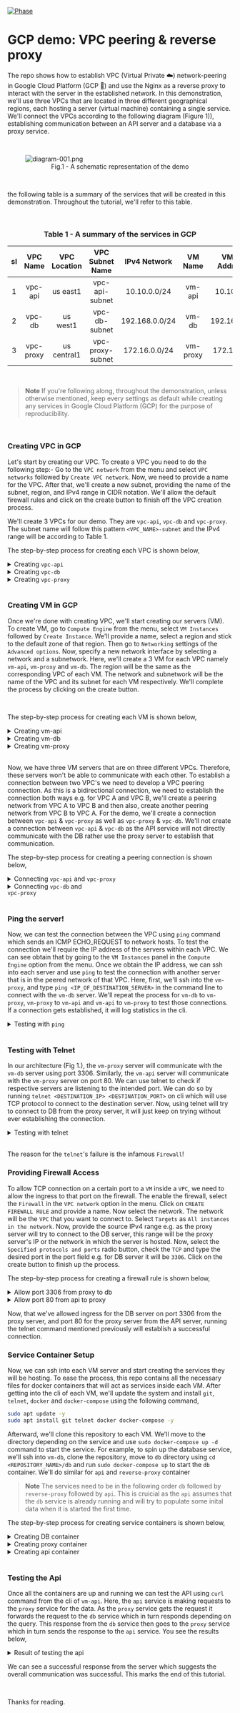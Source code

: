 [![Phase](https://img.shields.io/badge/version-1.0-green?style=flat-square&logo=#&logoColor=white)](#)

# GCP demo: VPC peering & reverse proxy

The repo shows how to establish VPC (Virtual Private ☁️) network-peering in Google Cloud Platform (GCP 🚀) and use the Nginx as a reverse proxy to interact with the server in the established network. In this demonstration, we'll use three VPCs that are located in three different geographical regions, each hosting a server (virtual machine) containing a single service. We'll connect the VPCs according to the following diagram (Figure 1)), establishing communication between an API server and a database via a proxy service.

<br/>
<figure><img src="./assets/diagram-001.png" alt="diagram-001.png"/>
<figcaption align = "center">Fig.1 - A schematic representation of the demo</figcaption></figure>
<br/>

the following table is a summary of the services that will be created in this demonstration. Throughout the tutorial, we'll refer to this table.

<br/>
<h3 align="center"> Table 1 - A summary of the services in GCP</h3>

| sl |  VPC Name | VPC Location |  VPC Subnet Name |  IPv4 Network  |  VM Name | VM IP Address | Container name | Exposed Port |
|:--:|:---------:|:------------:|:----------------:|:--------------:|:--------:|:-------------:|:--------------:|:------------:|
|  1 |  vpc-api  |   us east1   |  vpc-api-subnet  |  10.10.0.0/24  |  vm-api  |   10.10.0.2   |       api      |     3000     |
|  2 |   vpc-db  |   us west1   |   vpc-db-subnet  | 192.168.0.0/24 |   vm-db  |  192.168.0.2  |       db       |     3306     |
|  3 | vpc-proxy |  us central1 | vpc-proxy-subnet |  172.16.0.0/24 | vm-proxy |   172.16.0.2  |  reverse-proxy |      80      |

<br/>

> **Note**
> If you're following along, throughout the demonstration, unless otherwise mentioned, keep every settings as default while creating any services in Google Cloud Platform (GCP) for the purpose of reproducibility.

<br/>

### Creating VPC in GCP

Let's start by creating our VPC. To create a VPC you need to do the following step:- Go to the `VPC network` from the menu and select `VPC networks` followed by `Create VPC network`. Now, we need to provide a name for the VPC. After that, we'll create a new subnet, providing the name of the subnet, region, and IPv4 range in CIDR notation. We'll allow the default firewall rules and click on the create button to finish off the VPC creation process.

We'll create 3 VPCs for our demo. They are `vpc-api`, `vpc-db` and `vpc-proxy`. The subnet name will follow this pattern `<VPC_NAME>-subnet` and the IPv4 range will be according to Table 1.

The step-by-step process for creating each VPC is shown below,

<details>
<summary>Creating <code>vpc-api</code></summary><br/>

<img src="./assets/vpc/vpc-image-001.png" alt="vpc-image-001.png"/>
<img src="./assets/vpc/vpc-image-002.png" alt="vpc-image-002.png"/>
<img src="./assets/vpc/vpc-image-003.png" alt="vpc-image-003.png"/>
<img src="./assets/vpc/vpc-image-004.png" alt="vpc-image-004.png"/>

</details>

<details>
<summary>Creating <code>vpc-db</code></summary><br/>
<img src="./assets/vpc/vpc-image-005.png" alt="vpc-image-005.png"/>
<img src="./assets/vpc/vpc-image-006.png" alt="vpc-image-006.png"/>
<img src="./assets/vpc/vpc-image-007.png" alt="vpc-image-007.png"/>
<img src="./assets/vpc/vpc-image-008.png" alt="vpc-image-008.png"/>

</details>

<details>
<summary>Creating <code>vpc-proxy</code></summary><br/>

<img src="./assets/vpc/vpc-image-009.png" alt="vpc-image-009.png"/>
<img src="./assets/vpc/vpc-image-010.png" alt="vpc-image-010.png"/>
<img src="./assets/vpc/vpc-image-011.png" alt="vpc-image-011.png"/>
<img src="./assets/vpc/vpc-image-012.png" alt="vpc-image-012.png"/>

</details>
<br/>

### Creating VM in GCP

Once we're done with creating VPC, we'll start creating our servers (VM). To create VM, go to `Compute Engine` from the menu, select `VM Instances` followed by `Create Instance`. We'll provide a name, select a region and stick to the default zone of that region. Then go to `Networking` settings of the `Advanced options`. Now, specify a new network interface by selecting a network and a subnetwork. Here, we'll create a 3 VM for each VPC namely `vm-api`, `vm-proxy` and `vm-db`. The region will be the same as the corresponding VPC of each VM. The network and subnetwork will be the name of the VPC and its subnet for each VM respectively. We'll complete the process by clicking on the create button.

<br/>

The step-by-step process for creating each VM is shown below,

<details>
<summary>Creating vm-api</summary><br/>

<img src="./assets/vm/vm-001.png" alt="vm-001.png"/>
<img src="./assets/vm/vm-002.png" alt="vm-002.png"/>
<img src="./assets/vm/vm-003.png" alt="vm-003.png"/>
<img src="./assets/vm/vm-004.png" alt="vm-004.png"/>
<img src="./assets/vm/vm-005.png" alt="vm-005.png"/>
<img src="./assets/vm/vm-006.png" alt="vm-006.png"/>

</details>

<details>
<summary>Creating vm-db</summary><br/>

<img src="./assets/vm/vm-007.png" alt="vm-007.png"/>
<img src="./assets/vm/vm-008.png" alt="vm-008.png"/>
<img src="./assets/vm/vm-009.png" alt="vm-009.png"/>
<img src="./assets/vm/vm-010.png" alt="vm-010.png"/>
<img src="./assets/vm/vm-011.png" alt="vm-011.png"/>
<img src="./assets/vm/vm-012.png" alt="vm-012.png"/>
<img src="./assets/vm/vm-013.png" alt="vm-013.png"/>

</details>

<details>
<summary>Creating vm-proxy</summary><br/>

<img src="./assets/vm/vm-014.png" alt="vm-014.png"/>
<img src="./assets/vm/vm-015.png" alt="vm-015.png"/>
<img src="./assets/vm/vm-016.png" alt="vm-016.png"/>
<img src="./assets/vm/vm-017.png" alt="vm-017.png"/>
<img src="./assets/vm/vm-018.png" alt="vm-018.png"/>
<img src="./assets/vm/vm-019.png" alt="vm-019.png"/>
<img src="./assets/vm/vm-020.png" alt="vm-020.png"/>

</details>

<br/>

<!-- <img src="./assets/peering/peering-001.png" alt="peering-001.png"/> -->

Now, we have three VM servers that are on three different VPCs. Therefore, these servers won't be able to communicate with each other. To establish a connection between two VPC's we need to develop a VPC peering connection. As this is a bidirectional connection, we need to establish the connection both ways e.g. for VPC A and VPC B, we'll create a peering network from VPC A to VPC B and then also, create another peering network from VPC B to VPC A. For the demo, we'll create a connection between `vpc-api` & `vpc-proxy` as well as `vpc-proxy` & `vpc-db`. We'll not create a connection between `vpc-api` & `vpc-db` as the API service will not directly communicate with the DB rather use the proxy server to establish that communication.
<br/>

The step-by-step process for creating a peering connection is shown below,

<details>
<summary>Connecting <code>vpc-api</code> and <code>vpc-proxy</code></summary>
<br/>

<img src="./assets/peering/peering-002.png" alt="peering-002.png"/>
<img src="./assets/peering/peering-003.png" alt="peering-003.png"/>
<img src="./assets/peering/peering-004.png" alt="peering-004.png"/>
<img src="./assets/peering/peering-005.png" alt="peering-005.png"/>

</details>

<details>
<summary>Connecting <code>vpc-db</code> and <code>
vpc-proxy</code></summary><br/>

<img src="./assets/peering/peering-006.png" alt="peering-006.png"/>
<img src="./assets/peering/peering-007.png" alt="peering-007.png"/>
<img src="./assets/peering/peering-008.png" alt="peering-008.png"/>

</details>

<br/>

### Ping the server!

Now, we can test the connection between the VPC using `ping` command which sends an ICMP ECHO_REQUEST to network hosts. To test the connection we'll require the IP address of the servers within each VPC. We can see obtain that by going to the `VM Instances` panel in the `Compute Engine` option from the menu. Once we obtain the IP address, we can ssh into each server and use `ping` to test the connection with another server that is in the peered network of that VPC. Here, first, we'll ssh into the `vm-proxy`, and type `ping <IP_OF_DESTINATION_SERVER>` in the command line to connect with the `vm-db` server. We'll repeat the process for `vm-db` to `vm-proxy`, `vm-proxy` to `vm-api` and `vm-api` to `vm-proxy` to test those connections. If a connection gets established, it will log statistics in the cli.

<details>
<summary>Testing with <code>ping</code></summary><br/>
<img src="./assets/ping/ping-test-001.png" alt="ping-test-001.png"/>
<img src="./assets/ping/ping-test-002.png" alt="ping-test-002.png"/>
<img src="./assets/ping/ping-test-003.png" alt="ping-test-003.png"/>
<img src="./assets/ping/ping-test-004.png" alt="ping-test-004.png"/>
</details>
<br/>

### Testing with Telnet

In our architecture (Fig 1.), the `vm-proxy` server will communicate with the `vm-db` server using port 3306. Similarly, the `vm-api` server will communicate with the `vm-proxy` server on port 80. We can use telnet to check if respective servers are listening to the intended port. We can do so by running `telnet <DESTINATION_IP> <DESTINATION_PORT>` on cli which will use TCP protocol to connect to the destination server. Now, using telnet will try to connect to DB from the proxy server, it will just keep on trying without ever establishing the connection. 

<details>
<summary>Testing with telnet</summary><br/>

<img src="./assets/telnet/telnet-test-001.png" alt="telnet-test-001.png"/>
<!-- <img src="./assets/telnet/telnet-test-002.png" alt="telnet-test-002.png"/>
<img src="./assets/telnet/telnet-test-003.png" alt="telnet-test-003.png"/>
<img src="./assets/telnet/telnet-test-004.png" alt="telnet-test-004.png"/>
<img src="./assets/telnet/telnet-test-005.png" alt="telnet-test-005.png"/>
-->
<img src="./assets/telnet/telnet-test-006.png" alt="telnet-test-006.png"/> 
<!-- <img src="./assets/telnet/telnet-test-006.png" alt="telnet-test-007.png"/> -->

</details>
<br/>

The reason for the `telnet`'s failure is the infamous `Firewall`! 

### Providing Firewall Access

To allow TCP connection on a certain port to a `VM` inside a `VPC`, we need to allow the ingress to that port on the firewall. The enable the firewall, select the `Firewall` in the `VPC network` option in the menu. Click on `CREATE FIREWALL RULE` and provide a name. Now select the network. The network will be the `VPC` that you want to connect to. Select `Targets` as `All instances in the network`. Now, provide the source IPv4 range e.g. as the proxy server will try to connect to the DB server, this range will be the proxy server's IP or the network in which the server is hosted. Now, select the `Specified protocols and ports` radio button, check the `TCP` and type the desired port in the port field e.g. for DB server it will be `3306`. Click on the create button to finish up the process. 
      
The step-by-step process for creating a firewall rule is shown below,

<details>
<summary>Allow port 3306 from proxy to db</summary><br/>

<img src="./assets/firewall/allow-3306/allow-3306-001.png" alt="allow-3306-001.png"/>
<img src="./assets/firewall/allow-3306/allow-3306-002.png" alt="allow-3306-002.png"/>
<img src="./assets/firewall/allow-3306/allow-3306-003.png" alt="allow-3306-003.png"/>
</details>

<details>
<summary>Allow port 80 from api to proxy</summary><br/>

<img src="./assets/firewall/allow-80/allow-80-001.png" alt="allow-80-001.png"/>
<img src="./assets/firewall/allow-80/allow-80-002.png" alt="allow-80-002.png"/>
<img src="./assets/firewall/allow-80/allow-80-003.png" alt="allow-80-003.png"/>

</details>

Now, that we've allowed ingress for the DB server on port 3306 from the proxy server, and port 80 for the proxy server from the API server, running the telnet command mentioned previously will establish a successful connection.   


### Service Container Setup

Now, we can ssh into each VM server and start creating the services they will be hosting. To ease the process, this repo contains all the necessary files for docker containers that will act as services inside each VM. After getting into the cli of each VM, we'll update the system and install `git`, `telnet`, `docker` and `docker-compose` using the following command,

```bash
sudo apt update -y
sudo apt install git telnet docker docker-compose -y
```

Afterward, we'll clone this repository to each VM. We'll move to the directory depending on the service and use `sudo docker-compose up -d` command to start the service. For example, to spin up the database service, we'll ssh into `vm-db`, clone the repository, move to `db` directory using `cd <REPOSITORY_NAME>/db` and run `sudo docker-compose up` to start the `db` container. We'll do similar for `api` and `reverse-proxy` container

> **Note**
> The services need to be in the following order `db` followed by `reverse-proxy` followed by `api`. This is cruicial as the `api` assumes that the `db` service is already running and will try to populate some inital data when it is started the first time.

The step-by-step process for creating service containers is shown below,

<details>
<summary>Creating DB container</summary><br/>

<img src="./assets/container-setup/vm-db/container-db-001.png" alt="container-db-001.png"/>
<img src="./assets/container-setup/vm-db/container-db-002.png" alt="container-db-002.png"/>
<img src="./assets/container-setup/vm-db/container-db-003.png" alt="container-db-003.png"/>
<img src="./assets/container-setup/vm-db/container-db-004.png" alt="container-db-004.png"/>
<img src="./assets/container-setup/vm-db/container-db-005.png" alt="container-db-005.png"/>
<img src="./assets/container-setup/vm-db/container-db-006.png" alt="container-db-006.png"/>
<img src="./assets/container-setup/vm-db/container-db-007.png" alt="container-db-007.png"/>

</details>

<details>
<summary>Creating proxy container</summary><br/>

<img src="./assets/container-setup/vm-proxy/container-proxy-001.png" alt="container-proxy-001.png"/>
<img src="./assets/container-setup/vm-proxy/container-proxy-002.png" alt="container-proxy-002.png"/>
<img src="./assets/container-setup/vm-proxy/container-proxy-003.png" alt="container-proxy-003.png"/>
<img src="./assets/container-setup/vm-proxy/container-proxy-004.png" alt="container-proxy-004.png"/>
<img src="./assets/container-setup/vm-proxy/container-proxy-005.png" alt="container-proxy-005.png"/>
<img src="./assets/container-setup/vm-proxy/container-proxy-006.png" alt="container-proxy-006.png"/>

</details>

<details>
<summary>Creating api container</summary><br/>

<img src="./assets/container-setup/vm-api/container-api-001.png" alt="container-api-001.png"/>
<img src="./assets/container-setup/vm-api/container-api-002.png" alt="container-api-002.png"/>
<img src="./assets/container-setup/vm-api/container-api-003.png" alt="container-api-003.png"/>
<img src="./assets/container-setup/vm-api/container-api-004.png" alt="container-api-004.png"/>
<img src="./assets/container-setup/vm-api/container-api-005.png" alt="container-api-005.png"/>
<img src="./assets/container-setup/vm-api/container-api-006.png" alt="container-api-006.png"/>

</details>

<br/>

### Testing the Api

Once all the containers are up and running we can test the API using `curl` command from the cli of `vm-api`. Here, the `api` service is making requests to the `proxy` service for the data. As the `proxy` service gets the request it forwards the request to the `db` service which in turn responds depending on the query. This response from the `db` service then goes to the `proxy` service which in turn sends the response to the `api` service. You see the results below,

<details>
<summary>Result of testing the api</summary><br/>

<img src="./assets/testing-api/api-testing-001.png" alt="api-testing-001.png"/>
<img src="./assets/testing-api/api-testing-002.png" alt="api-testing-002.png"/>
<img src="./assets/testing-api/api-testing-003.png" alt="api-testing-003.png"/>
<img src="./assets/testing-api/api-testing-004.png" alt="api-testing-004.png"/>
<img src="./assets/testing-api/api-testing-005.png" alt="api-testing-005.png"/>
<img src="./assets/testing-api/api-testing-006.png" alt="api-testing-006.png"/>

</details>

We can see a successful response from the server which suggests the overall communication was successful. This marks the end of this tutorial.


<br/>

Thanks for reading.

<!-- to create a VPC peering

- documented on pic

to create a firewall rule

create firewall rule ->

allow-proxy-to-db-on-tpc-3306
allow-api-to-proxy-tcp-80 -->
